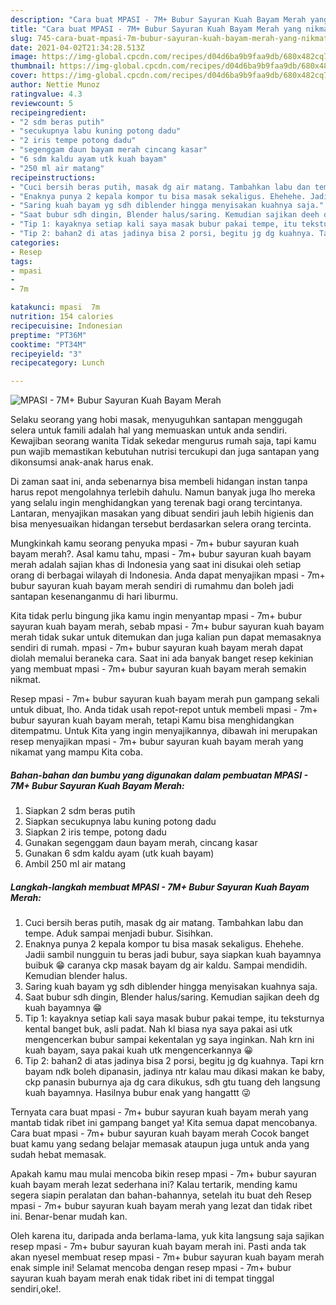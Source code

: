 ```yaml
---
description: "Cara buat MPASI - 7M+ Bubur Sayuran Kuah Bayam Merah yang nikmat Untuk Jualan"
title: "Cara buat MPASI - 7M+ Bubur Sayuran Kuah Bayam Merah yang nikmat Untuk Jualan"
slug: 745-cara-buat-mpasi-7m-bubur-sayuran-kuah-bayam-merah-yang-nikmat-untuk-jualan
date: 2021-04-02T21:34:28.513Z
image: https://img-global.cpcdn.com/recipes/d04d6ba9b9faa9db/680x482cq70/mpasi-7m-bubur-sayuran-kuah-bayam-merah-foto-resep-utama.jpg
thumbnail: https://img-global.cpcdn.com/recipes/d04d6ba9b9faa9db/680x482cq70/mpasi-7m-bubur-sayuran-kuah-bayam-merah-foto-resep-utama.jpg
cover: https://img-global.cpcdn.com/recipes/d04d6ba9b9faa9db/680x482cq70/mpasi-7m-bubur-sayuran-kuah-bayam-merah-foto-resep-utama.jpg
author: Nettie Munoz
ratingvalue: 4.3
reviewcount: 5
recipeingredient:
- "2 sdm beras putih"
- "secukupnya labu kuning potong dadu"
- "2 iris tempe potong dadu"
- "segenggam daun bayam merah cincang kasar"
- "6 sdm kaldu ayam utk kuah bayam"
- "250 ml air matang"
recipeinstructions:
- "Cuci bersih beras putih, masak dg air matang. Tambahkan labu dan tempe. Aduk sampai menjadi bubur. Sisihkan."
- "Enaknya punya 2 kepala kompor tu bisa masak sekaligus. Ehehehe. Jadii sambil nungguin tu beras jadi bubur, saya siapkan kuah bayamnya buibuk 😁 caranya ckp masak bayam dg air kaldu. Sampai mendidih. Kemudian blender halus."
- "Saring kuah bayam yg sdh diblender hingga menyisakan kuahnya saja."
- "Saat bubur sdh dingin, Blender halus/saring. Kemudian sajikan deeh dg kuah bayamnya 😁"
- "Tip 1: kayaknya setiap kali saya masak bubur pakai tempe, itu teksturnya kental banget buk, asli padat. Nah kl biasa nya saya pakai asi utk mengencerkan bubur sampai kekentalan yg saya inginkan. Nah krn ini kuah bayam, saya pakai kuah utk mengencerkannya 😀"
- "Tip 2: bahan2 di atas jadinya bisa 2 porsi, begitu jg dg kuahnya. Tapi krn bayam ndk boleh dipanasin, jadinya ntr kalau mau dikasi makan ke baby, ckp panasin buburnya aja dg cara dikukus, sdh gtu tuang deh langsung kuah bayamnya. Hasilnya bubur enak yang hangattt 😜"
categories:
- Resep
tags:
- mpasi
- 
- 7m

katakunci: mpasi  7m 
nutrition: 154 calories
recipecuisine: Indonesian
preptime: "PT36M"
cooktime: "PT34M"
recipeyield: "3"
recipecategory: Lunch

---
```



![MPASI - 7M+ Bubur Sayuran Kuah Bayam Merah](https://img-global.cpcdn.com/recipes/d04d6ba9b9faa9db/680x482cq70/mpasi-7m-bubur-sayuran-kuah-bayam-merah-foto-resep-utama.jpg)

Selaku seorang yang hobi masak, menyuguhkan santapan menggugah selera untuk famili adalah hal yang memuaskan untuk anda sendiri. Kewajiban seorang  wanita Tidak sekedar mengurus rumah saja, tapi kamu pun wajib memastikan kebutuhan nutrisi tercukupi dan juga santapan yang dikonsumsi anak-anak harus enak.

Di zaman  saat ini, anda sebenarnya bisa membeli hidangan instan tanpa harus repot mengolahnya terlebih dahulu. Namun banyak juga lho mereka yang selalu ingin menghidangkan yang terenak bagi orang tercintanya. Lantaran, menyajikan masakan yang dibuat sendiri jauh lebih higienis dan bisa menyesuaikan hidangan tersebut berdasarkan selera orang tercinta. 



Mungkinkah kamu seorang penyuka mpasi - 7m+ bubur sayuran kuah bayam merah?. Asal kamu tahu, mpasi - 7m+ bubur sayuran kuah bayam merah adalah sajian khas di Indonesia yang saat ini disukai oleh setiap orang di berbagai wilayah di Indonesia. Anda dapat menyajikan mpasi - 7m+ bubur sayuran kuah bayam merah sendiri di rumahmu dan boleh jadi santapan kesenanganmu di hari liburmu.

Kita tidak perlu bingung jika kamu ingin menyantap mpasi - 7m+ bubur sayuran kuah bayam merah, sebab mpasi - 7m+ bubur sayuran kuah bayam merah tidak sukar untuk ditemukan dan juga kalian pun dapat memasaknya sendiri di rumah. mpasi - 7m+ bubur sayuran kuah bayam merah dapat diolah memalui beraneka cara. Saat ini ada banyak banget resep kekinian yang membuat mpasi - 7m+ bubur sayuran kuah bayam merah semakin nikmat.

Resep mpasi - 7m+ bubur sayuran kuah bayam merah pun gampang sekali untuk dibuat, lho. Anda tidak usah repot-repot untuk membeli mpasi - 7m+ bubur sayuran kuah bayam merah, tetapi Kamu bisa menghidangkan ditempatmu. Untuk Kita yang ingin menyajikannya, dibawah ini merupakan resep menyajikan mpasi - 7m+ bubur sayuran kuah bayam merah yang nikamat yang mampu Kita coba.

<!--inarticleads1-->

##### Bahan-bahan dan bumbu yang digunakan dalam pembuatan MPASI - 7M+ Bubur Sayuran Kuah Bayam Merah:

1. Siapkan 2 sdm beras putih
1. Siapkan secukupnya labu kuning potong dadu
1. Siapkan 2 iris tempe, potong dadu
1. Gunakan segenggam daun bayam merah, cincang kasar
1. Gunakan 6 sdm kaldu ayam (utk kuah bayam)
1. Ambil 250 ml air matang




<!--inarticleads2-->

##### Langkah-langkah membuat MPASI - 7M+ Bubur Sayuran Kuah Bayam Merah:

1. Cuci bersih beras putih, masak dg air matang. Tambahkan labu dan tempe. Aduk sampai menjadi bubur. Sisihkan.
1. Enaknya punya 2 kepala kompor tu bisa masak sekaligus. Ehehehe. Jadii sambil nungguin tu beras jadi bubur, saya siapkan kuah bayamnya buibuk 😁 caranya ckp masak bayam dg air kaldu. Sampai mendidih. Kemudian blender halus.
1. Saring kuah bayam yg sdh diblender hingga menyisakan kuahnya saja.
1. Saat bubur sdh dingin, Blender halus/saring. Kemudian sajikan deeh dg kuah bayamnya 😁
1. Tip 1: kayaknya setiap kali saya masak bubur pakai tempe, itu teksturnya kental banget buk, asli padat. Nah kl biasa nya saya pakai asi utk mengencerkan bubur sampai kekentalan yg saya inginkan. Nah krn ini kuah bayam, saya pakai kuah utk mengencerkannya 😀
1. Tip 2: bahan2 di atas jadinya bisa 2 porsi, begitu jg dg kuahnya. Tapi krn bayam ndk boleh dipanasin, jadinya ntr kalau mau dikasi makan ke baby, ckp panasin buburnya aja dg cara dikukus, sdh gtu tuang deh langsung kuah bayamnya. Hasilnya bubur enak yang hangattt 😜




Ternyata cara buat mpasi - 7m+ bubur sayuran kuah bayam merah yang mantab tidak ribet ini gampang banget ya! Kita semua dapat mencobanya. Cara buat mpasi - 7m+ bubur sayuran kuah bayam merah Cocok banget buat kamu yang sedang belajar memasak ataupun juga untuk anda yang sudah hebat memasak.

Apakah kamu mau mulai mencoba bikin resep mpasi - 7m+ bubur sayuran kuah bayam merah lezat sederhana ini? Kalau tertarik, mending kamu segera siapin peralatan dan bahan-bahannya, setelah itu buat deh Resep mpasi - 7m+ bubur sayuran kuah bayam merah yang lezat dan tidak ribet ini. Benar-benar mudah kan. 

Oleh karena itu, daripada anda berlama-lama, yuk kita langsung saja sajikan resep mpasi - 7m+ bubur sayuran kuah bayam merah ini. Pasti anda tak akan nyesel membuat resep mpasi - 7m+ bubur sayuran kuah bayam merah enak simple ini! Selamat mencoba dengan resep mpasi - 7m+ bubur sayuran kuah bayam merah enak tidak ribet ini di tempat tinggal sendiri,oke!.

